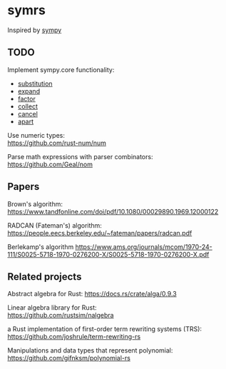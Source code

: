 # symrs

Inspired by [sympy](https://github.com/sympy/sympy)

## TODO

Implement sympy.core functionality:
- [substitution](https://docs.sympy.org/latest/tutorial/basic_operations.html#substitution)
- [expand](https://docs.sympy.org/latest/tutorial/simplification.html#expand)
- [factor](https://docs.sympy.org/latest/tutorial/simplification.html#factor)
- [collect](https://docs.sympy.org/latest/tutorial/simplification.html#collect)
- [cancel](https://docs.sympy.org/latest/tutorial/simplification.html#cancel)
- [apart](https://docs.sympy.org/latest/tutorial/simplification.html#apart)

Use numeric types:  
https://github.com/rust-num/num

Parse math expressions with parser combinators:  
https://github.com/Geal/nom

## Papers

Brown's algorithm:
https://www.tandfonline.com/doi/pdf/10.1080/00029890.1969.12000122

RADCAN (Fateman's) algorithm:
https://people.eecs.berkeley.edu/~fateman/papers/radcan.pdf

Berlekamp's algorithm
https://www.ams.org/journals/mcom/1970-24-111/S0025-5718-1970-0276200-X/S0025-5718-1970-0276200-X.pdf

## Related projects

Abstract algebra for Rust:
https://docs.rs/crate/alga/0.9.3

Linear algebra library for Rust:  
https://github.com/rustsim/nalgebra

a Rust implementation of first-order term rewriting systems (TRS):  
https://github.com/joshrule/term-rewriting-rs

Manipulations and data types that represent polynomial:  
https://github.com/gifnksm/polynomial-rs
